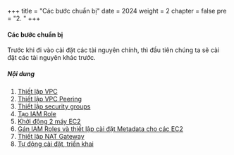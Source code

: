 +++
title = "Các bước chuẩn bị"
date = 2024
weight = 2
chapter = false
pre = "2. "
+++

#### Các bước chuẩn bị

Trước khi đi vào cài đặt các tài nguyên chính, thì đầu tiên chúng ta sẽ cài đặt các tài nguyên khác trước.

##### Nội dung

1. [Thiết lập VPC](2-1-setup-vpc)
2. [Thiết lập VPC Peering](2-2-setup-vpc-peering)
3. [Thiết lập security groups](2-3-setup-security-groups)
4. [Tạo IAM Role](2-4-create-iam-role)
5. [Khởi động 2 máy EC2](2-5-launch-ec2-instances)
6. [Gán IAM Roles và thiết lập cài đặt Metadata cho các EC2](2-6-attach-iam-roles-and-configure-ec2-metadata)
7. [Thiết lập NAT Gateway](2-7-setup-nat-gateway)
8. [Tự động cài đặt, triển khai](2-6-auto-installation)
